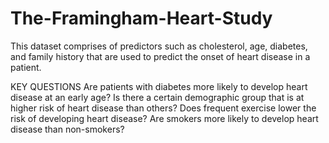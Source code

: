 # The-Framingham-Heart-Study
This dataset comprises of predictors such as cholesterol, age, diabetes, and family history that are used to predict the onset of heart disease in a patient.

KEY QUESTIONS
Are patients with diabetes more likely to develop heart disease at an early age?
Is there a certain demographic group that is at higher risk of heart disease than others?
Does frequent exercise lower the risk of developing heart disease?
Are smokers more likely to develop heart disease than non-smokers?
